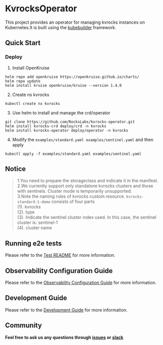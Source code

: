 
# KvrocksOperator
This project provides an operator for managing kvrocks instances on Kubernetes.It is built using the [kubebuilder](https://github.com/kubernetes-sigs/kubebuilder) framework. 

## Quick Start

### Deploy

1. Install OpenKruise

```
helm repo add openkruise https://openkruise.github.io/charts/
helm repo update
helm install kruise openkruise/kruise --version 1.4.0
```
2. Create ns kvrocks
```
kubectl create ns kvrocks
```

3. Use helm to install and manage the crd/operator 
```
git clone https://github.com/RocksLabs/kvrocks-operator.git
helm install kvrocks-crd deploy/crd -n kvrocks
helm install kvrocks-operator deploy/operator -n kvrocks
```

4. Modify the `examples/standard.yaml examples/sentinel.yaml` and then apply
```
kubectl apply -f examples/standard.yaml examples/sentinel.yaml
```

## Notice
> 1.You need to prepare the storageclass and indicate it in the manifest.<br>
> 2.We currently support only standalone kvrocks clusters and those with sentinels. Cluster mode is temporarily unsupported.<br>
> 3.Note the naming rules of kvrocks custom resource.
> `kvrocks-standard-1-demo`
> consists of four parts<br>
> (1). kvrocks<br>
> (2). type<br>
> (3). Indicate the sentinel cluster index used. In this case, the sentinel cluster is: sentinel-1 <br>
> (4). cluster name <br>

## Running e2e tests

Please refer to the [Test README](/test/e2e/README.md) for more information.

## Observability Configuration Guide

Please refer to the [Observability Configuration Guide](/docs/observability.md) for more information.

## Development Guide

Please refer to the [Development Guide](/docs/development.md) for more information.

## Community 
**Feel free to ask us any questions through [issues](https://github.com/KvrocksLabs/kvrocks-operator/issues) or [slack](https://kvrocks.slack.com/ssb/redirect#/shared-invite/email)**
